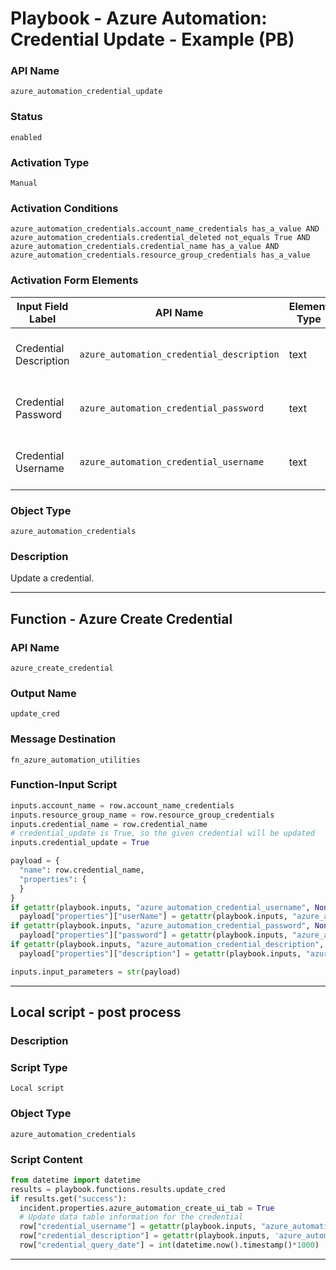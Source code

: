 <!--
    DO NOT MANUALLY EDIT THIS FILE
    THIS FILE IS AUTOMATICALLY GENERATED WITH resilient-sdk codegen
    Generated with resilient-sdk v51.0.0.1.486
-->

# Playbook - Azure Automation: Credential Update - Example (PB)

### API Name
`azure_automation_credential_update`

### Status
`enabled`

### Activation Type
`Manual`

### Activation Conditions
`azure_automation_credentials.account_name_credentials has_a_value AND azure_automation_credentials.credential_deleted not_equals True AND azure_automation_credentials.credential_name has_a_value AND azure_automation_credentials.resource_group_credentials has_a_value`

### Activation Form Elements
| Input Field Label | API Name | Element Type | Tooltip | Requirement |
| ----------------- | -------- | ------------ | ------- | ----------- |
| Credential Description | `azure_automation_credential_description` | text | Azure automation credential description. | Optional |
| Credential Password | `azure_automation_credential_password` | text | Azure automation credential password | Optional |
| Credential Username | `azure_automation_credential_username` | text | Azure automation credential username | Optional |

### Object Type
`azure_automation_credentials`

### Description
Update a credential.


---
## Function - Azure Create Credential

### API Name
`azure_create_credential`

### Output Name
`update_cred`

### Message Destination
`fn_azure_automation_utilities`

### Function-Input Script
```python
inputs.account_name = row.account_name_credentials
inputs.resource_group_name = row.resource_group_credentials
inputs.credential_name = row.credential_name
# credential_update is True, so the given credential will be updated
inputs.credential_update = True

payload = {
  "name": row.credential_name,
  "properties": {
  }
}
if getattr(playbook.inputs, "azure_automation_credential_username", None):
  payload["properties"]["userName"] = getattr(playbook.inputs, "azure_automation_credential_username", None)
if getattr(playbook.inputs, "azure_automation_credential_password", None):
  payload["properties"]["password"] = getattr(playbook.inputs, "azure_automation_credential_password", None)
if getattr(playbook.inputs, "azure_automation_credential_description", None):
  payload["properties"]["description"] = getattr(playbook.inputs, "azure_automation_credential_description", None)

inputs.input_parameters = str(payload)
```

---

## Local script - post process

### Description


### Script Type
`Local script`

### Object Type
`azure_automation_credentials`

### Script Content
```python
from datetime import datetime
results = playbook.functions.results.update_cred
if results.get("success"):
  incident.properties.azure_automation_create_ui_tab = True
  # Update data table information for the credential
  row["credential_username"] = getattr(playbook.inputs, "azure_automation_credential_username", None)
  row["credential_description"] = getattr(playbook.inputs, 'azure_automation_credential_description', None)
  row["credential_query_date"] = int(datetime.now().timestamp()*1000)
```

---

